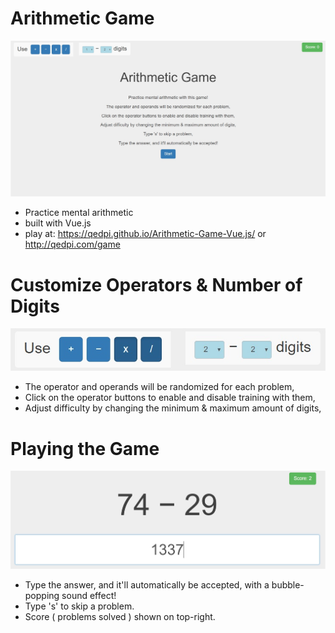 # Arithmetic Game
![Screenshot](screenshots/start.jpg)
+ Practice mental arithmetic
+ built with Vue.js  
+ play at: https://qedpi.github.io/Arithmetic-Game-Vue.js/ or http://qedpi.com/game

# Customize Operators & Number of Digits
![Screenshot](screenshots/customize.jpg)
+ The operator and operands will be randomized for each problem,
+ Click on the operator buttons to enable and disable training with them,
+ Adjust difficulty by changing the minimum & maximum amount of digits,

# Playing the Game
![Screenshot](screenshots/gameplay.jpg)
+ Type the answer, and it'll automatically be accepted, with a bubble-popping sound effect!
+ Type 's' to skip a problem.
+ Score ( problems solved ) shown on top-right. 
